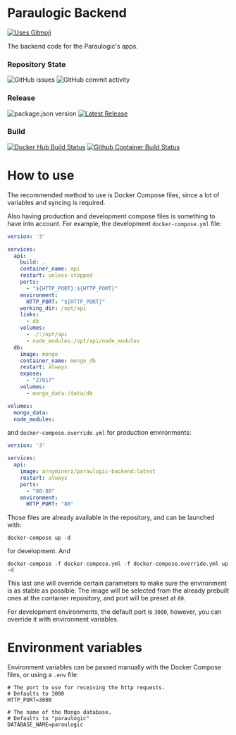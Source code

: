 # Paraulogic Backend

[![Uses Gitmoji][gitmoji-badge]](https://gitmoji.dev)

The backend code for the Paraulogic's apps.

### Repository State

![GitHub issues][issues-badge]
![GitHub commit activity][commit-activity-badge]

### Release

![package.json version][package-version-badge]
[![Latest Release][release-version-badge]][latest-release]

### Build

[![Docker Hub Build Status][docker-build-badge]][docker-hub]
[![Github Container Build Status][github-build-badge]][github-container]


[gitmoji-badge]: https://img.shields.io/static/v1?label=Gitmoji&message=%20%F0%9F%98%9C%20%20%F0%9F%98%8D&color=FFDD67&style=for-the-badge

[package-version-badge]: https://img.shields.io/github/package-json/v/Paraulogic/Backend?style=for-the-badge

[release-version-badge]: https://img.shields.io/github/v/release/Paraulogic/Backend?include_prereleases&style=for-the-badge

[issues-badge]: https://img.shields.io/github/issues/Paraulogic/Backend?style=for-the-badge

[commit-activity-badge]: https://img.shields.io/github/commit-activity/m/Paraulogic/Backend?style=for-the-badge

[docker-build-badge]: https://img.shields.io/github/workflow/status/Paraulogic/Backend/docker-ci?label=Docker%20Hub&style=for-the-badge

[github-build-badge]: https://img.shields.io/github/workflow/status/Paraulogic/Backend/docker-ci-tag?label=Github&style=for-the-badge

[docker-hub]: https://hub.docker.com/repository/docker/arnyminerz/paraulogic-backend

[github-container]: https://github.com/Paraulogic/Backend/pkgs/container/backend

[latest-release]: https://github.com/Paraulogic/Backend/releases/latest

[issues]: https://github.com/Paraulogic/Backend/issues

# How to use

The recommended method to use is Docker Compose files, since a lot of variables and syncing is required.

Also having production and development compose files is something to have into account. For example, the
development `docker-compose.yml` file:

```yaml
version: '3'

services:
  api:
    build: .
    container_name: api
    restart: unless-stopped
    ports:
      - "${HTTP_PORT}:${HTTP_PORT}"
    environment:
      HTTP_PORT: "${HTTP_PORT}"
    working_dir: /opt/api
    links:
      - db
    volumes:
      - ./:/opt/api
      - node_modules:/opt/api/node_modules
  db:
    image: mongo
    container_name: mongo_db
    restart: always
    expose:
      - "27017"
    volumes:
      - mongo_data:/data/db

volumes:
  mongo_data:
  node_modules:
```

and `docker-compose.override.yml` for production environments:

```yaml
version: '3'

services:
  api:
    image: arnyminerz/paraulogic-backend:latest
    restart: always
    ports:
      - "80:80"
    environment:
      HTTP_PORT: "80"

```

Those files are already available in the repository, and can be launched with:

```shell
docker-compose up -d
```

for development. And

```shell
docker-compose -f docker-compose.yml -f docker-compose.override.yml up -d
```

This last one will override certain parameters to make sure the environment is as stable as possible. The image will be
selected from the already prebuilt ones at the container repository, and port will be preset at `80`.

For development environments, the default port is `3000`, however, you can override it with environment variables.

# Environment variables

Environment variables can be passed manually with the Docker Compose files, or using a `.env` file:

```.dotenv
# The port to use for receiving the http requests.
# Defaults to 3000
HTTP_PORT=3000

# The name of the Mongo database.
# Defaults to "paraulogic"
DATABASE_NAME=paraulogic
```
